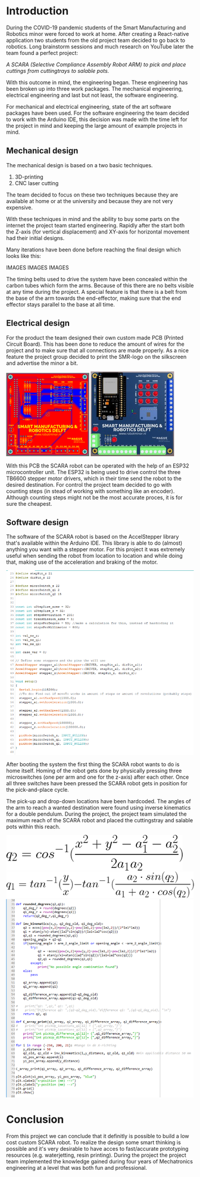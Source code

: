 <h1>Introduction</h1>

During the COVID-19 pandemic students of the Smart Manufacturing and Robotics minor were forced to work at home.
After creating a React-native application two students from the old project team decided to go back to robotics. 
Long brainstorm sessions and much research on YouTube later the team found a perfect project:


*A SCARA (Selective Compliance Assembly Robot ARM) to pick and place cuttings from cuttingtrays to salable pots.*


With this outcome in mind, the engineering began. These engineering has been broken up into three work packages. The
mechanical engineering, electrical engineering and last but not least, the software engineering. 

For mechanical and electrical engineering, state of the art software packages have been used. For the software engineering
the team decided to work with the Arduino IDE, this decision was made with the time left for the project in mind and 
keeping the large amount of example projects in mind.

<h2>Mechanical design</h2>

The mechanical design is based on a two basic techniques.
1. 3D-printing
2. CNC laser cutting

The team decided to focus on these two techniques because they are available at home or at the university and because they
are not very expensive.

With these techniques in mind and the ability to buy some parts on the internet the project team started engineering. 
Rapidly after the start both the Z-axis (for vertical displacement) and XY-axis for horizontal movement had their initial designs.

Many iterations have been done before reaching the final design which looks like this:

IMAGES IMAGES IMAGES

The timing belts used to drive the system have been concealed within the carbon tubes which form the arms. Because of this
there are no belts visible at any time during the project. A special feature is that there is a belt from the base of 
the arm towards the end-effector, making sure that the end effector stays parallel to the base at all time.

<h2>Electrical design</h2>

For the product the team designed their own custom made PCB (Printed Circuit Board). This has been done to reduce the amount
of wires for the project and to make sure that all connections are made properly. As a nice feature the project group decided to
print the SMR-logo on the silkscreen and advertise the minor a bit.

![PCB design](/Webarticle_assets/pcb_out.png "PCB design")
![PCB 3D design](/Webarticle_assets/pcb_a.jpg "PCB 3D design")

With this PCB the SCARA robot can be operated with the help of an ESP32 microcontroller unit. The ESP32 is being used 
to drive control the three TB6600 stepper motor drivers, which in their time send the robot to the desired destination. 
For control the project team decided to go with counting steps (in stead of working with something like an encoder). Although
counting steps might not be the most accurate proces, it is for sure the cheapest. 

<h2>Software design</h2>

The software of the SCARA robot is based on the AccelStepper library that's available within the Arduino IDE. This
library is able to do (almost) anything you want with a stepper motor. For this project it was extremely useful when
sending the robot from location to location and while doing that, making use of the acceleration and braking of the motor.

![ESP32 software](/Webarticle_assets/Arduino_ide.png "ESP32 software")

After booting the system the first thing the SCARA robot wants to do is home itself. Homing of the robot gets done by physically
pressing three microswitches (one per arm and one for the z-axis) after each other. Once all three switches have been pressed the SCARA 
robot gets in position for the pick-and-place cycle. 

The pick-up and drop-down locations have been hardcoded. The angles of the arm to reach a wanted destination
were found using inverse kinematics for a double pendulum. During the project, the project team simulated the maximum reach
of the SCARA robot and placed the cuttingstray and salable pots within this reach.

![Inverse kinematics q2](/Webarticle_assets/INV_KIN_A2.png "Inverse kinematics q2")
![Inverse kinematics q1](/Webarticle_assets/INV_KIN_A1.png "Inverse kinematics q1")
![Python Simulation](/Webarticle_assets/sim.png "Python Simulation")


<h1>Conclusion</h1>

From this project we can conclude that it definitly is possible to build a low cost custom SCARA robot. To realize the design some smart thinking is possible and it's very
desirable to have acces to fast/accurate prototyping resources (e.g. waterjetting, resin printing). During the project the project team implemented the knowledge gained
during four years of Mechatronics engineering at a level that was both fun and professional.